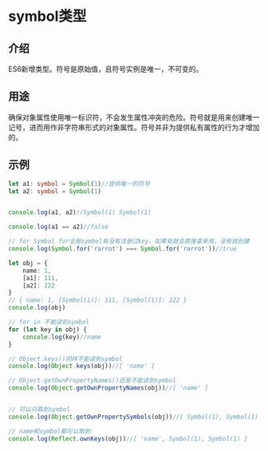 # symbol类型

## 介绍

ES6新增类型。符号是原始值，且符号实例是唯一，不可变的。

## 用途

确保对象属性使用唯一标识符，不会发生属性冲突的危险。符号就是用来创建唯一记号，进而用作非字符串形式的对象属性。符号并非为提供私有属性的行为才增加的。



## 示例

```typescript
let a1: symbol = Symbol(1)//提供唯一的符号
let a2: symbol = Symbol(1)


console.log(a1, a2)//Symbol(1) Symbol(1)

console.log(a1 == a2)//false

// for Symbol for全局symbol有没有注册过key，如果有就会直接拿来用，没有就创建
console.log(Symbol.for('rarrot') === Symbol.for('rarrot'))//true

let obj = {
    name: 1,
    [a1]: 111,
    [a2]: 222
}
// { name: 1, [Symbol(1)]: 111, [Symbol(1)]: 222 }
console.log(obj)

// for in 不能读到symbol
for (let key in obj) {
    console.log(key)//name
}

// Object.keys()同样不能读到symbol
console.log(Object.keys(obj))//[ 'name' ]

// Object.getOwnPropertyNames()还是不能读到symbol
console.log(Object.getOwnPropertyNames(obj))//[ 'name' ]


// 可以只取到symbol
console.log(Object.getOwnPropertySymbols(obj))//[ Symbol(1), Symbol(1) ]

// name和symbol都可以取到
console.log(Reflect.ownKeys(obj))//[ 'name', Symbol(1), Symbol(1) ]
```

